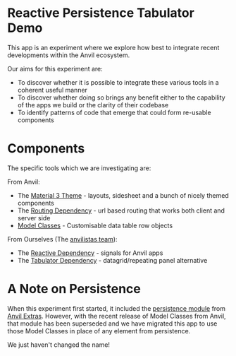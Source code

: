# Reactive Persistence Tabulator Demo

This app is an experiment where we explore how best to integrate recent developments
within the Anvil ecosystem.

Our aims for this experiment are:

* To discover whether it is possible to integrate these various tools in a coherent
  useful manner
* To discover whether doing so brings any benefit either to the capability of the apps
  we build or the clarity of their codebase
* To identify patterns of code that emerge that could form re-usable components

# Components

The specific tools which we are investigating are:

From Anvil:

* The [Material 3 Theme](https://github.com/anvil-works/material-3-theme) - layouts, sidesheet and a bunch of nicely themed components
* The [Routing Dependency](https://github.com/anvil-works/routing) - url based routing that works both client and server side
* [Model Classes](https://anvil.works/docs/data-tables/model-classes) - Customisable data table row objects

From Ourselves (The [anvilistas team](https://github.com/anvilistas/)):

* The [Reactive Dependency](https://github.com/anvilistas/reactive) - signals for Anvil apps
* The [Tabulator Dependency](https://github.com/anvilistas/tabulator) - datagrid/repeating panel alternative

# A Note on Persistence

When this experiment first started, it included the [persistence module](https://anvil-extras.readthedocs.io/en/latest/guides/modules/persistence.html#)
from [Anvil Extras](https://github.com/anvilistas/anvil-extras). However, with the recent
release of Model Classes from Anvil, that module has been superseded and we have
migrated this app to use those Model Classes in place of any element from persistence.

We just haven't changed the name!
